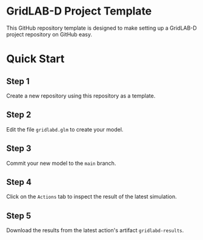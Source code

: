# GridLAB-D Project Template

This GitHub repository template is designed to make setting up a GridLAB-D project repository on GitHub easy.

# Quick Start

## Step 1

Create a new repository using this repository as a template.

## Step 2

Edit the file `gridlabd.glm` to create your model.

## Step 3

Commit your new model to the `main` branch.

## Step 4

Click on the `Actions` tab to inspect the result of the latest simulation. 

## Step 5

Download the results from the latest action's artifact `gridlabd-results`.
